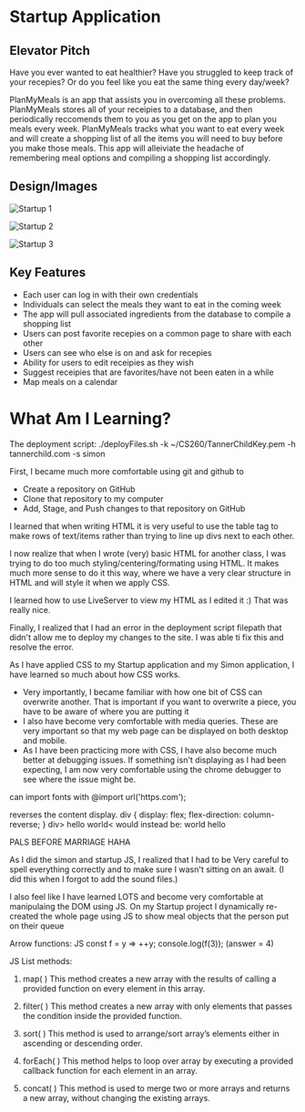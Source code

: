 # Startup Application

## Elevator Pitch
Have you ever wanted to eat healthier? Have you struggled to keep track of your recepies? Or do you feel like you eat the same thing every day/week?

PlanMyMeals is an app that assists you in overcoming all these problems. PlanMyMeals stores all of your receipies to a database, and then periodically reccomends them to you as you get on the app to plan you meals every week. PlanMyMeals tracks what you want to eat every week and will create a shopping list of all the items you will need to buy before you make those meals. This app will alleiviate the headache of remembering meal options and compiling a shopping list accordingly.




## Design/Images
![Startup 1](https://user-images.githubusercontent.com/103144986/214980747-8330ef7f-4b8f-4895-ac31-b0a1617cae4f.png)

![Startup 2](https://user-images.githubusercontent.com/103144986/214980809-63c883e1-6298-49c3-9a16-889e269689cf.png)

![Startup 3](https://user-images.githubusercontent.com/103144986/214980833-e99cf9a0-1753-4565-8465-55821c133ecb.png)


## Key Features
- Each user can log in with their own credentials
- Individuals can select the meals they want to eat in the coming week
- The app will pull associated ingredients from the database to compile a shopping list
- Users can post favorite recepies on a common page to share with each other
- Users can see who else is on and ask for recepies
- Ability for users to edit receipies as they wish
- Suggest receipies that are favorites/have not been eaten in a while
- Map meals on a calendar


# What Am I Learning?
The deployment script:
./deployFiles.sh -k ~/CS260/TannerChildKey.pem -h tannerchild.com -s simon

First, I became much more comfortable using git and github to
- Create a repository on GitHub
- Clone that repository to my computer
- Add, Stage, and Push changes to that repository on GitHub

I learned that when writing HTML it is very useful to use the table tag to make rows of text/items rather than trying to line up divs next to each other.

I now realize that when I wrote (very) basic HTML for another class, I was trying to do too much styling/centering/formating using HTML. It makes much more sense to do it this way, where we have a very clear structure in HTML and will style it when we apply CSS.

I learned how to use LiveServer to view my HTML as I edited it :) That was really nice.

Finally, I realized that I had an error in the deployment script filepath that didn't allow me to deploy my changes to the site. I was able ti fix this and resolve the error.


As I have applied CSS to my Startup application and my Simon application, I have learned so much about how CSS works. 
- Very importantly, I became familiar with how one bit of CSS can overwrite another. That is important if you want to overwrite a piece, you have to be aware of where you are putting it
- I also have become very comfortable with media queries. These are very important so that my web page can be displayed on both desktop and mobile. 
- As I have been practicing more with CSS, I have also become much better at debugging issues. If something isn't displaying as I had been expecting, I am now very comfortable using the chrome debugger to see where the issue might be.

can import fonts with @import url('https.com');

reverses the content display.
div {
display: flex;
flex-direction: column-reverse;
}
div> hello 
world< would instead be: world hello

PALS BEFORE MARRIAGE HAHA



As I did the simon and startup JS, I realized that I had to be Very careful to spell everything correctly and to make sure I wasn't sitting on an await. (I did this when I forgot to add the sound files.) 

I also feel like I have learned LOTS and become very comfortable at manipulaing the DOM using JS. On my Startup project I dynamically re-created the whole page using JS to show meal objects that the person put on their queue

Arrow functions:
JS const f = y => ++y;
console.log(f(3));
(answer = 4)

JS List methods:
1. map( )
This method creates a new array with the results of calling a provided function on every element in this array.

2. filter( )
This method creates a new array with only elements that passes the condition inside the provided function.

3. sort( )
This method is used to arrange/sort array’s elements either in ascending or descending order. 

4. forEach( )
This method helps to loop over array by executing a provided callback function for each element in an array.

5. concat( )
This method is used to merge two or more arrays and returns a new array, without changing the existing arrays.
